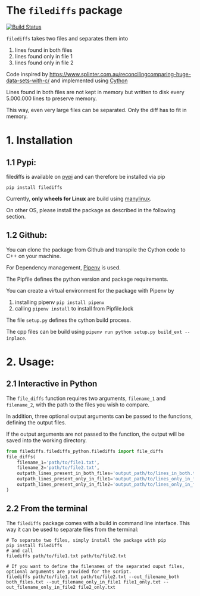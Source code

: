 # The `filediffs` package
[![Build Status](https://travis-ci.org/INWTlab/filediffs.svg?branch=master)](https://travis-ci.org/INWTlab/filediffs)

`filediffs` takes two files and separates them into 
1. lines found in both files
2. lines found only in file 1
3. lines found only in file 2

Code inspired by https://www.splinter.com.au/reconcilingcomparing-huge-data-sets-with-c/
and implemented using [Cython](https://cython.readthedocs.io/en/latest/)

Lines found in both files are not kept in memory but written to
 disk every 5.000.000 lines to preserve memory. 
 
This way, even very large files can be separated.
Only the diff has to fit in memory.


# 1. Installation
## 1.1 Pypi:
filediffs is available on [pypi](https://pypi.org/project/filediffs/) and can therefore be installed via pip
```
pip install filediffs
```
Currently, **only wheels for Linux** are build using [manylinux](https://github.com/pypa/manylinux).

On other OS, please install the package as described in the following section.

## 1.2 Github:
You can clone the package from Github and transpile the Cython code to C++ on
your machine. 

For Dependency management, [Pipenv](https://github.com/pypa/pipenv) is used.

The Pipfile defines the python version and package requirements.

You can create a virtual environment for the package with
Pipenv by 
1. installing pipenv `pip install pipenv`
2. calling `pipenv install` to install from Pipfile.lock

The file `setup.py` defines the cython build process.

The cpp files can be build using `pipenv run python setup.py build_ext --inplace`.


 # 2. Usage:
 ## 2.1 Interactive in Python
The `file_diffs` function requires two arguments, `filename_1` and `filename_2`, with the path to the files you wish to compare.

In addition, three optional output arguments can be passed to the functions, defining the output
files.

If the output arguments are not passed to the function, the output will be saved into 
the working directory.

```python
from filediffs.filediffs_python.filediffs import file_diffs
file_diffs(
    filename_1='path/to/file1.txt',
    filename_2='path/to/file2.txt',
    outpath_lines_present_in_both_files='output_path/to/lines_in_both.txt',
    outpath_lines_present_only_in_file1='output_path/to/lines_only_in_file1.txt',
    outpath_lines_present_only_in_file2='output_path/to/lines_only_in_file2.txt',
)
```

## 2.2 From the terminal
The `filediffs` package comes with a build in command line interface. This way it can be used to separate files from the terminal:
```shell script
# To separate two files, simply install the package with pip
pip install filediffs
# and call
filediffs path/to/file1.txt path/to/file2.txt

# If you want to define the filenames of the separated ouput files, optional arguments are provided for the script. 
filediffs path/to/file1.txt path/to/file2.txt --out_filename_both both_files.txt --out_filename_only_in_file1 file1_only.txt --out_filename_only_in_file2 file2_only.txt
```
